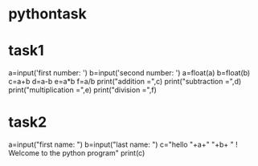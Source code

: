 # pythontask
# task1
a=input('first number: ')
b=input('second number: ')
a=float(a)
b=float(b)
c=a+b
d=a-b
e=a*b
f=a/b
print("addition =",c)
print("subtraction =",d)
print("multiplication =",e)
print("division =",f)

# task2
a=input("first name: ")
b=input("last name: ")
c="hello "+a+" "+b+ " ! Welcome to the python program"
print(c)




